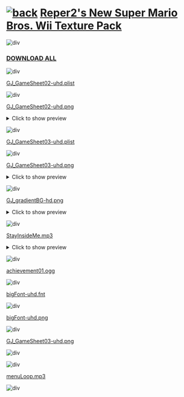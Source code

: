 # [![back](https://reper2.github.io/Downloadable-Files/assets/GJ_arrow_01_001.png)](https://reper2.github.io/Downloadable-Files) [Reper2's New Super Mario Bros. Wii Texture Pack](https://raw.githubusercontent.com/Reper2/Downloadable-Files/master/nsmbw-texture-pack.md)

![div](https://reper2.github.io/Downloadable-Files/assets/gradientDiv02.png)

### [DOWNLOAD ALL](https://www.mediafire.com/file/t40ep9ssx2xnodo/Reper2%2527s_NSMBW_Texture_Pack.zip/file)

![div](https://reper2.github.io/Downloadable-Files/assets/gradientDiv02.png)

[GJ_GameSheet02-uhd.plist](https://raw.githubusercontent.com/Reper2/Downloadable-Files/master/nsmbw-texture-pack/GJ_GameSheet02-uhd.plist)

![div](https://reper2.github.io/Downloadable-Files/assets/gradientDiv02.png)

[GJ_GameSheet02-uhd.png](https://raw.githubusercontent.com/Reper2/Downloadable-Files/master/nsmbw-texture-pack/GJ_GameSheet02-uhd.png)
<details>
  <summary>Click to show preview</summary>
  
  <image id="image" controls="" preload="auto" src="https://reper2.github.io/Downloadable-Files/nsmbw-texture-pack/GJ_GameSheet02-uhd.png"></image>
  
  </details>

![div](https://reper2.github.io/Downloadable-Files/assets/gradientDiv02.png)

[GJ_GameSheet03-uhd.plist](https://raw.githubusercontent.com/Reper2/Downloadable-Files/master/nsmbw-texture-pack/GJ_GameSheet03-uhd.plist)

![div](https://reper2.github.io/Downloadable-Files/assets/gradientDiv02.png)

[GJ_GameSheet03-uhd.png](https://raw.githubusercontent.com/Reper2/Downloadable-Files/master/nsmbw-texture-pack/GJ_GameSheet03-uhd.png)
<details>
  <summary>Click to show preview</summary>
  
  ![preview](https://reper2.github.io/Downloadable-Files/nsmbw-texture-pack/GJ_GameSheet03-uhd.png)
  </details>

![div](https://reper2.github.io/Downloadable-Files/assets/gradientDiv02.png)

[GJ_gradientBG-hd.png](https://raw.githubusercontent.com/Reper2/Downloadable-Files/master/nsmbw-texture-pack/GJ_gradientBG-hd.png)
<details>
  <summary>Click to show preview</summary>
  
  ![preview](https://reper2.github.io/Downloadable-Files/nsmbw-texture-pack/GJ_gradientBG-hd.png)
  </details>

![div](https://reper2.github.io/Downloadable-Files/assets/gradientDiv02.png)

[StayInsideMe.mp3](https://raw.githubusercontent.com/Reper2/Downloadable-Files/master/nsmbw-texture-pack/StayInsideMe.mp3)
<details>
  <summary>Click to show preview</summary>
  
  <audio id="audio" controls="" preload="auto" src="https://reper2.github.io/Downloadable-Files/nsmbw-texture-pack/StayInsideMe.mp3"></audio>
  </details>

![div](https://reper2.github.io/Downloadable-Files/assets/gradientDiv02.png)

[achievement01.ogg](https://raw.githubusercontent.com/Reper2/Downloadable-Files/master/nsmbw-texture-pack/achievement01.ogg)

![div](https://reper2.github.io/Downloadable-Files/assets/gradientDiv02.png)

[bigFont-uhd.fnt](https://reper2.github.io/Downloadable-Files/nsmbw-texture-pack/bigFont-uhd.fnt)

![div](https://reper2.github.io/Downloadable-Files/assets/gradientDiv02.png)






[bigFont-uhd.png](https://reper2.github.io/Downloadable-Files/assets/gradientDiv02.png)

![div](https://reper2.github.io/Downloadable-Files/assets/gradientDiv02.png)

[GJ_GameSheet03-uhd.png](https://raw.githubusercontent.com/Reper2/Downloadable-Files/master/texture-pack/GJ_GameSheet03-uhd.png)

![div](https://reper2.github.io/Downloadable-Files/assets/gradientDiv02.png)


![div](https://reper2.github.io/Downloadable-Files/assets/gradientDiv02.png)

[menuLoop.mp3](https://raw.githubusercontent.com/Reper2/Downloadable-Files/master/texture-pack/menuLoop.mp3)

![div](https://reper2.github.io/Downloadable-Files/assets/gradientDiv02.png)
